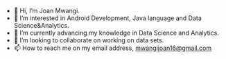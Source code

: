 - 👋 Hi, I’m Joan Mwangi.
- 👀 I’m interested in Android Development, Java language and Data Science&Analytics.
- 🌱 I’m currently advancing my knowledge in Data Science and Analytics.
- 💞️ I’m looking to collaborate on working on data sets.
- 📫 How to reach me on my email address, mwangijoan16@gmail.com

<!---
Mwangi-joan/Mwangi-joan is a ✨ special ✨ repository because its `README.md` (this file) appears on your GitHub profile.
You can click the Preview link to take a look at your changes.
--->
